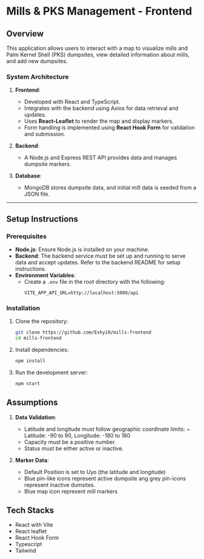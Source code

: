# Mills & PKS Management - Frontend

## Overview

This application allows users to interact with a map to visualize mills and Palm Kernel Shell (PKS) dumpsites, view detailed information about mills, and add new dumpsites.

### **System Architecture**

1. **Frontend**:
   - Developed with React and TypeScript.
   - Integrates with the backend using Axios for data retrieval and updates.
   - Uses **React-Leaflet** to render the map and display markers.
   - Form handling is implemented using **React Hook Form** for validation and submission.

2. **Backend**:
   - A Node.js and Express REST API provides data and manages dumpsite markers.


3. **Database**:
   - MongoDB stores dumpsite data, and initial mill data is seeded from a JSON file.

---

## Setup Instructions

### **Prerequisites**

- **Node.js**: Ensure Node.js is installed on your machine.
- **Backend**: The backend service must be set up and running to serve data and accept updates. Refer to the backend README for setup instructions.
- **Environment Variables**:
  - Create a `.env` file in the root directory with the following:
    ```
    VITE_APP_API_URL=http://localhost:5000/api
    ```

### **Installation**

1. Clone the repository:
   ```bash
   git clone https://github.com/Eshy10/mills-frontend  
   cd mills-frontend

2. Install dependencies:
   ```bash
   npm install

3. Run the development server:
   ```bash
   npm start

## Assumptions 

1. **Data Validation**:
   - Latitude and longitude must follow geographic coordinate limits: ~ Latitude: -90 to 90,  Longitude: -180 to 180
   - Capacity must be a positive number.
   -  Status must be either active or inactive.  

2. **Marker Data**:
   - Default Position is set to Uyo (the latitude and longitude)
   - Blue  pin-like icons represent active dumpsite ang grey pin-icons represent inactive dumsites.
   - Blue map icon represent mill markers

## Tech Stacks 
   - React with Vite
  -  React leaflet
  - React Hook Form
  - Typescript
  - Tailwind